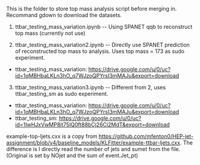 This is the folder to store top mass analysis script before merging in. Recommand gdown to download the datasets.

1. ttbar_testing_mass_variation.ipynb -- Using SPANET qqb to reconstruct top mass (currently not use)

2. ttbar_testing_mass_variation2.ipynb -- Directly use SPANET prediction of reconstructed top mass to analysis. Uses top mass = 173 as sudo experiment.
* ttbar_testing_mass_variation: https://drive.google.com/u/0/uc?id=1qMBHbaLKLn3hO_q7WJzoQPYrsI3mMAJu&export=download

3. ttbar_testing_mass_variation3.ipynb -- Different from 2, uses ttbar_testing_sm as sudo experiment.
* ttbar_testing_mass_variation: https://drive.google.com/u/0/uc?id=1qMBHbaLKLn3hO_q7WJzoQPYrsI3mMAJu&export=download
* ttbar_testing_sm: https://drive.google.com/u/0/uc?id=1IwHJxVwMP8it75lQ0ft88bCj26Ci2MdT&export=download

example-top-ljets.cxx is a copy from https://github.com/mfenton0/HEP-jet-assignment/blob/v4/baseline_models/KLFitter/example-ttbar-ljets.cxx. The difference is I directly read the number of jets and sumet from the file. (Original is set by NOjet and the sum of event.Jet_pt)